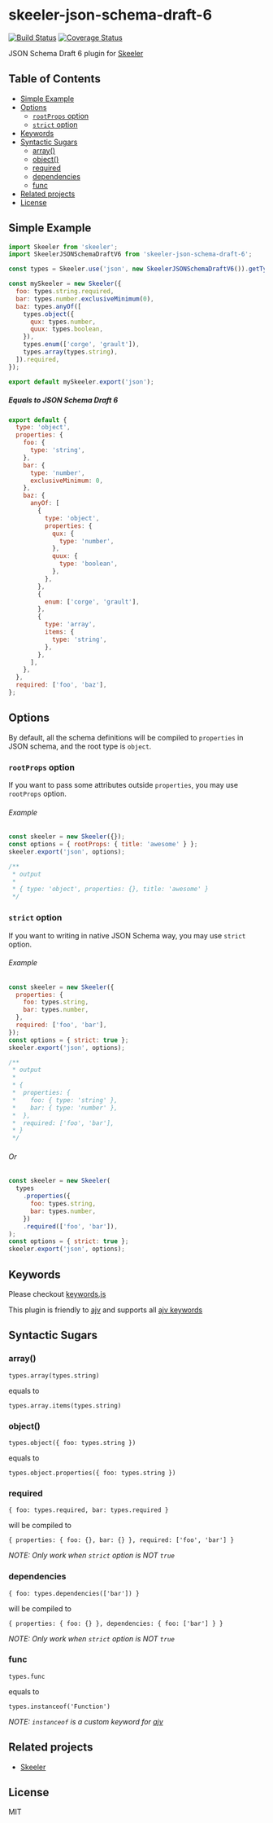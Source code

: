 # skeeler-json-schema-draft-6

[![Build Status](https://travis-ci.org/Cap32/skeeler-json-schema-draft-6.svg?branch=master)](https://travis-ci.org/Cap32/skeeler-json-schema-draft-6)
[![Coverage Status](https://coveralls.io/repos/github/Cap32/skeeler-json-schema-draft-6/badge.svg?branch=master)](https://coveralls.io/github/Cap32/skeeler-json-schema-draft-6?branch=master)

JSON Schema Draft 6 plugin for [Skeeler](https://github.com/Cap32/skeeler)

## Table of Contents

<!-- MarkdownTOC -->

- [Simple Example](#simple-example)
- [Options](#options)
  - [`rootProps` option](#rootprops-option)
  - [`strict` option](#strict-option)
- [Keywords](#keywords)
- [Syntactic Sugars](#syntactic-sugars)
  - [array\(\)](#array)
  - [object\(\)](#object)
  - [required](#required)
  - [dependencies](#dependencies)
  - [func](#func)
- [Related projects](#related-projects)
- [License](#license)

<!-- /MarkdownTOC -->

## Simple Example

```js
import Skeeler from 'skeeler';
import SkeelerJSONSchemaDraftV6 from 'skeeler-json-schema-draft-6';

const types = Skeeler.use('json', new SkeelerJSONSchemaDraftV6()).getTypes();

const mySkeeler = new Skeeler({
  foo: types.string.required,
  bar: types.number.exclusiveMinimum(0),
  baz: types.anyOf([
    types.object({
      qux: types.number,
      quux: types.boolean,
    }),
    types.enum(['corge', 'grault']),
    types.array(types.string),
  ]).required,
});

export default mySkeeler.export('json');
```

##### Equals to JSON Schema Draft 6

```js
export default {
  type: 'object',
  properties: {
    foo: {
      type: 'string',
    },
    bar: {
      type: 'number',
      exclusiveMinimum: 0,
    },
    baz: {
      anyOf: [
        {
          type: 'object',
          properties: {
            qux: {
              type: 'number',
            },
            quux: {
              type: 'boolean',
            },
          },
        },
        {
          enum: ['corge', 'grault'],
        },
        {
          type: 'array',
          items: {
            type: 'string',
          },
        },
      ],
    },
  },
  required: ['foo', 'baz'],
};
```

## Options

By default, all the schema definitions will be compiled to `properties` in JSON schema, and the root type is `object`.

### `rootProps` option

If you want to pass some attributes outside `properties`, you may use `rootProps` option.

###### Example

```js
const skeeler = new Skeeler({});
const options = { rootProps: { title: 'awesome' } };
skeeler.export('json', options);

/**
 * output
 *
 * { type: 'object', properties: {}, title: 'awesome' }
 */
```

### `strict` option

If you want to writing in native JSON Schema way, you may use `strict` option.

###### Example

```js
const skeeler = new Skeeler({
  properties: {
    foo: types.string,
    bar: types.number,
  },
  required: ['foo', 'bar'],
});
const options = { strict: true };
skeeler.export('json', options);

/**
 * output
 *
 * {
 *  properties: {
 *    foo: { type: 'string' },
 *    bar: { type: 'number' },
 *  },
 *  required: ['foo', 'bar'],
 * }
 */
```

###### Or

```js
const skeeler = new Skeeler(
  types
    .properties({
      foo: types.string,
      bar: types.number,
    })
    .required(['foo', 'bar']),
);
const options = { strict: true };
skeeler.export('json', options);
```

## Keywords

Please checkout [keywords.js](/src/keywords.js)

This plugin is friendly to [ajv](https://github.com/epoberezkin/ajv) and supports all [ajv keywords](https://github.com/epoberezkin/ajv-keywords)

## Syntactic Sugars

### array()

`types.array(types.string)`

equals to

`types.array.items(types.string)`

### object()

`types.object({ foo: types.string })`

equals to

`types.object.properties({ foo: types.string })`

### required

`{ foo: types.required, bar: types.required }`

will be compiled to

`{ properties: { foo: {}, bar: {} }, required: ['foo', 'bar'] }`

_NOTE: Only work when `strict` option is NOT `true`_

### dependencies

`{ foo: types.dependencies(['bar']) }`

will be compiled to

`{ properties: { foo: {} }, dependencies: { foo: ['bar'] } }`

_NOTE: Only work when `strict` option is NOT `true`_

### func

`types.func`

equals to

`types.instanceof('Function')`

_NOTE: `instanceof` is a custom keyword for [ajv](https://github.com/epoberezkin/ajv)_

## Related projects

* [Skeeler](https://github.com/Cap32/skeeler)

## License

MIT
